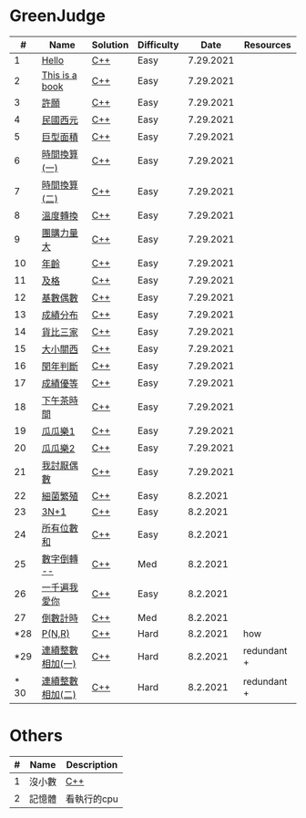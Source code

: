 # GreenJudge


| # | Name | Solution | Difficulty | Date | Resources |
| --- | --- | --- | --- | --- | --- |
| 1 | [Hello](http://www.tcgs.tc.edu.tw:1218/ShowProblem?problemid=a001) | [C++](https://github.com/VERITASSSSSSS/GreenJudge/blob/master/1Hello.cpp) | Easy | 7.29.2021 | |
| 2 | [This is a book](http://www.tcgs.tc.edu.tw:1218/ShowProblem?problemid=a002) | [C++](https://github.com/VERITASSSSSSS/GreenJudge/blob/master/2book.cpp) | Easy |  7.29.2021 | |
| 3 | [許願](http://www.tcgs.tc.edu.tw:1218/ShowProblem?problemid=a003) | [C++](https://github.com/VERITASSSSSSS/GreenJudge/blob/master/3wish.cpp) | Easy |  7.29.2021 | |
| 4 | [民國西元](http://www.tcgs.tc.edu.tw:1218/ShowProblem?problemid=a004) | [C++]() | Easy |  7.29.2021 | |
| 5 | [巨型面積](https://github.com/VERITASSSSSSS/GreenJudge/blob/master/5shape.cpp) | [C++](https://github.com/VERITASSSSSSS/GreenJudge/blob/master/5shape.cpp) | Easy |  7.29.2021 | |
| 6 | [	時間換算(一)](http://www.tcgs.tc.edu.tw:1218/ShowProblem?problemid=a006) | [C++](https://github.com/VERITASSSSSSS/GreenJudge/blob/master/6timeconvert.cpp) | Easy |  7.29.2021 | |
| 7 | [	時間換算(二)]() | [C++](https://github.com/VERITASSSSSSS/GreenJudge/blob/master/7timeconvert2.cpp) | Easy |  7.29.2021 | |
| 8 | [溫度轉換]() | [C++](https://github.com/VERITASSSSSSS/GreenJudge/blob/master/8temp.cpp) | Easy |  7.29.2021 | |
| 9 | [團購力量大]() | [C++](https://github.com/VERITASSSSSSS/GreenJudge/blob/master/9shopping.cpp) | Easy |  7.29.2021 | |
| 10 | [年齡]() | [C++](https://github.com/VERITASSSSSSS/GreenJudge/blob/master/10age.cpp) | Easy |  7.29.2021 | |
| 11 | [及格]() | [C++](https://github.com/VERITASSSSSSS/GreenJudge/blob/master/11pass.cpp) | Easy |  7.29.2021 | |
| 12 | [基數偶數]() | [C++](https://github.com/VERITASSSSSSS/GreenJudge/blob/master/12evenodd.cpp) | Easy |  7.29.2021 | |
| 13 | [成績分布]() | [C++](https://github.com/VERITASSSSSSS/GreenJudge/blob/master/13score.cpp) | Easy |  7.29.2021 | |
| 14 | [貨比三家]() | [C++](https://github.com/VERITASSSSSSS/GreenJudge/blob/master/14threeitmes.cpp) | Easy |  7.29.2021 | |
| 15 | [大小關西]() | [C++](https://github.com/VERITASSSSSSS/GreenJudge/blob/master/15bigsmall.cpp) | Easy |  7.29.2021 | |
| 16 | [閏年判斷]() | [C++](https://github.com/VERITASSSSSSS/GreenJudge/blob/master/16.cpp) | Easy |  7.29.2021 | |
| 17 | [成績優等]() | [C++](https://github.com/VERITASSSSSSS/GreenJudge/blob/master/17score.cpp) | Easy |  7.29.2021 | |
| 18 | [下午茶時間]() | [C++](https://github.com/VERITASSSSSSS/GreenJudge/blob/master/18teatime.cpp) | Easy |  7.29.2021 | |
| 19 | [瓜瓜樂1]() | [C++](https://github.com/VERITASSSSSSS/GreenJudge/blob/master/19lottery1.md) | Easy |  7.29.2021 | |
| 20 | [瓜瓜樂2]() | [C++](https://github.com/VERITASSSSSSS/GreenJudge/blob/master/20lottery2.cpp) | Easy |  7.29.2021 | |
| 21 | [	我討厭偶數 ]() | [C++]() | Easy |  7.29.2021 | |
| 22 | [	細菌繁殖  ]() | [C++](https://github.com/VERITASSSSSSS/GreenJudge/blob/master/22.germscpp.cpp) | Easy |  8.2.2021 | |
| 23 | [	3N+1 ]() | [C++](https://github.com/VERITASSSSSSS/GreenJudge/blob/master/23_3N%2B1.cpp) | Easy |   8.2.2021 | |
| 24 | [	所有位數和]() | [C++](https://github.com/VERITASSSSSSS/GreenJudge/blob/master/24_allsum.cpp) | Easy | 8.2.2021 | |
| 25 | [	數字倒轉 -- ]() | [C++](https://github.com/VERITASSSSSSS/GreenJudge/blob/master/25reversenum.cpp) | Med |  8.2.2021| |
| 26 | [	一千遍我愛你]() | [C++](https://github.com/VERITASSSSSSS/GreenJudge/blob/master/26iluvuthousand.cpp) | Easy |  8.2.2021 | |
| 27 | [	倒數計時 ]() | [C++](https://github.com/VERITASSSSSSS/GreenJudge/blob/master/27countdown.cpp) | Med |   8.2.2021 | |
| *28 | [	P(N,R)]() | [C++](https://github.com/VERITASSSSSSS/GreenJudge/blob/master/28pnr.cpp) | Hard |   8.2.2021 | how |
| *29 | [	連續整數相加(一) ]() | [C++](https://github.com/VERITASSSSSSS/GreenJudge/blob/master/18teatime.cpp) | Hard |  8.2.2021 | redundant +  |
|* 30 | [	連續整數相加(二)]() | [C++](https://github.com/VERITASSSSSSS/GreenJudge/blob/master/19lottery1.md) | Hard |   8.2.2021 | redundant + |


# Others
| # | Name | Description |
| --- | --- | --- | 
| 1 |沒小數|[C++](https://github.com/VERITASSSSSSS/GreenJudge/commit/6adaad5b0e3e0d21c58839b52f3856a8827aaeb0) | 
| 2 |記憶體| 看執行的cpu | 
